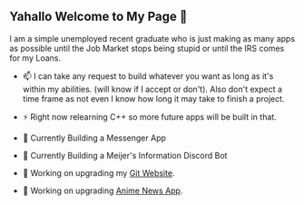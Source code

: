## Yahallo Welcome to My Page 👋

I am a simple unemployed recent graduate who is just making as many apps as possible until the Job Market stops being stupid or until the IRS comes for my Loans.

- 📫 I can take any request to build whatever you want as long as it's within my abilities. (will know if I accept or don't). Also don't expect a time frame as not even I know how long it may take to finish a project.

- ⚡ Right now relearning C++ so more future apps will be built in that.
- 💬 Currently Building a Messenger App
- 🔭 Currently Building a Meijer's Information Discord Bot
- 🔭 Working on upgrading my [Git Website](https://infernocycle.github.io/).
- 🔭 Working on upgrading [Anime News App](https://github.com/InfernoCycle/AnimeNewsScraper).

<!--
**InfernoCycle/InfernoCycle** is a ✨ _special_ ✨ repository because its `README.md` (this file) appears on your GitHub profile.

Here are some ideas to get you started:

- 🔭 I’m currently working on ...
- 🌱 I’m currently learning ...
- 👯 I’m looking to collaborate on ...
- 🤔 I’m looking for help with ...
- 💬 Ask me about ...
- 📫 How to reach me: ...
- 😄 Pronouns: ...
- ⚡ Fun fact: ...
-->

